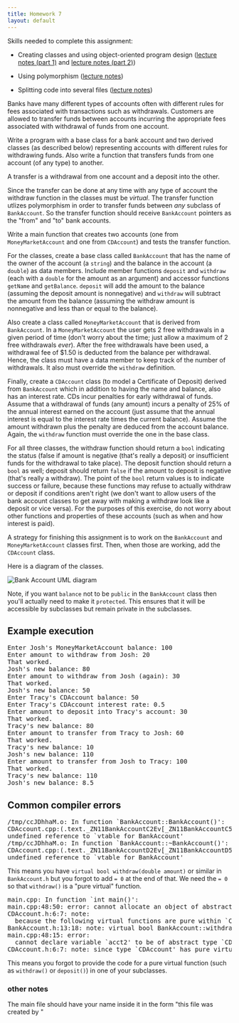 ```yaml
---
title: Homework 7
layout: default
---
```



Skills needed to complete this assignment:

  - Creating classes and using object-oriented program design
    ([lecture notes (part 1)](/cse2122/lecture/classes-and-object-orientation.html)
    and
    [lecture notes (part 2)](/cse2122/lecture/classes-and-object-orientation-2.html))

  - Using polymorphism ([lecture notes](/cse2122/lecture/polymorphism.html))

  - Splitting code into several files
    ([lecture notes](/cse2122/lecture/splitting-code.html))

Banks have many different types of accounts often with different rules
for fees associated with transactions such as withdrawals. Customers
are allowed to transfer funds between accounts incurring the
appropriate fees associated with withdrawal of funds from one account.

Write a program with a base class for a bank account and two derived
classes (as described below) representing accounts with different
rules for withdrawing funds. Also write a function that transfers
funds from one account (of any type) to another.

A transfer is a withdrawal from one account and a deposit into the other. 

Since the transfer can be done at any time with any type of account the withdraw
function in the classes must be *virtual*. The transfer function utlizes
polymorphism in order to transfer funds between *any* subclass of
`BankAccount`. So the transfer function should receive `BankAccount`
pointers as the "from" and "to" bank accounts.

Write a main function that creates two accounts (one from
`MoneyMarketAccount` and one from `CDAccount`) and tests the transfer
function.

For the classes, create a base class called `BankAccount` that has the name of
the owner of the account (a `string`) and the balance in the account (a
`double`) as data members. Include member functions `deposit` and `withdraw`
(each with a `double` for the amount as an argument) and accessor functions
`getName` and `getBalance`. `deposit` will add the amount to the balance
(assuming the deposit amount is nonnegative) and `withdraw` will subtract the
amount from the balance (assuming the withdraw amount is nonnegative and less
than or equal to the balance).

Also create a class called `MoneyMarketAccount` that is derived from
`BankAccount`. In a `MoneyMarketAccount` the user gets 2 free withdrawals in a
given period of time (don't worry about the time; just allow a maximum of 2
free withdrawals *ever*). After the free withdrawals have been used, a
withdrawal fee of $1.50 is deducted from the balance per withdrawal. Hence, the
class must have a data member to keep track of the number of withdrawals. It
also must override the `withdraw` definition.

Finally, create a `CDAccount` class (to model a Certificate of Deposit) derived
from `BankAccount` which in addition to having the name and balance, also has
an interest rate. CDs incur penalties for early withdrawal of funds. Assume
that a withdrawal of funds (any amount) incurs a penalty of 25% of the annual
interest earned on the account (just assume that the annual interest is equal
to the interest rate times the current balance). Assume the amount withdrawn
plus the penalty are deduced from the account balance. Again, the `withdraw`
function must override the one in the base class.

For all three classes, the withdraw function should return a `bool` indicating
the status (false if amount is negative (that's really a deposit) or
insufficient funds for the withdrawal to take place). The deposit function
should return a `bool` as well; deposit should return `false` if the amount to
deposit is negative (that's really a withdraw). The point of the `bool` return
values is to indicate success or failure, because these functions may refuse to
actually withdraw or deposit if conditions aren't right (we don't want to allow
users of the bank account classes to get away with making a withdraw look like
a deposit or vice versa). For the purposes of this exercise, do not worry about
other functions and properties of these accounts (such as when and how interest
is paid).

A strategy for finishing this assignment is to work on the `BankAccount` and
`MoneyMarketAccount` classes first. Then, when those are working, add the
`CDAccount` class.

Here is a diagram of the classes.

![Bank Account UML diagram](/cse230/images/bankaccount-uml.png "Bank Account UML diagram")

Note, if you want `balance` not to be `public` in the `BankAccount` class then
you'll actually need to make it `protected`. This ensures that it will be
accessible by subclasses but remain private in the subclasses.

## Example execution

<pre>
Enter Josh's MoneyMarketAccount balance: 100
Enter amount to withdraw from Josh: 20
That worked.
Josh's new balance: 80
Enter amount to withdraw from Josh (again): 30
That worked.
Josh's new balance: 50
Enter Tracy's CDAccount balance: 50
Enter Tracy's CDAccount interest rate: 0.5
Enter amount to deposit into Tracy's account: 30
That worked.
Tracy's new balance: 80
Enter amount to transfer from Tracy to Josh: 60
That worked.
Tracy's new balance: 10
Josh's new balance: 110
Enter amount to transfer from Josh to Tracy: 100
That worked.
Tracy's new balance: 110
Josh's new balance: 8.5
</pre>

## Common compiler errors

<pre>
/tmp/ccJDhhaM.o: In function `BankAccount::BankAccount()':
CDAccount.cpp:(.text._ZN11BankAccountC2Ev[_ZN11BankAccountC5Ev]+0x13):
undefined reference to `vtable for BankAccount'
/tmp/ccJDhhaM.o: In function `BankAccount::~BankAccount()':
CDAccount.cpp:(.text._ZN11BankAccountD2Ev[_ZN11BankAccountD5Ev]+0x13):
undefined reference to `vtable for BankAccount'
</pre>

This means you have `virtual bool withdraw(double amount)` or similar
in `BankAccount.h` but you forgot to add `= 0` at the end of that. We
need the `= 0` so that `withdraw()` is a "pure virtual" function.

<pre>
main.cpp: In function `int main()':
main.cpp:48:50: error: cannot allocate an object of abstract type `CDAccount'
CDAccount.h:6:7: note: 
  because the following virtual functions are pure within `CDAccount':
BankAccount.h:13:18: note: virtual bool BankAccount::withdraw(double)
main.cpp:48:15: error:
  cannot declare variable `acct2' to be of abstract type `CDAccount'
CDAccount.h:6:7: note: since type `CDAccount' has pure virtual functions
</pre>

This means you forgot to provide the code for a pure virtual function
(such as `withdraw()` or `deposit()`) in one of your subclasses.

### other notes
The main file should have your name inside it in the form 
"this file was created by  "
